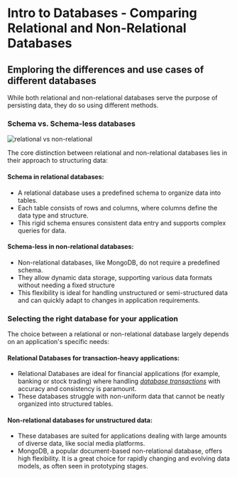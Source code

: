 # Intro to Databases - Comparing Relational and Non-Relational Databases
## Emploring the differences and use cases of different databases
While both relational and non-relational databases serve the purpose of persisting data, they do so using different methods. 

### Schema vs. Schema-less databases 
![relational vs non-relational](https://pages.git.generalassemb.ly/modular-curriculum-all-courses/intro-to-databases/comparing-relational-and-non-relational-databases/assets/relational-vs-non-relational.png)

The core distinction between relational and non-relational databases lies in their approach to structuring data:

#### Schema in relational databases:
* A relational database uses a predefined schema to organize data into tables.
* Each table consists of rows and columns, where columns define the data type and structure.
* This rigid schema ensures consistent data entry and supports complex queries for data.

#### Schema-less in non-relational databases:
* Non-relational databases, like MongoDB, do not require a predefined schema. 
* They allow dynamic data storage, supporting various data formats without needing a fixed structure
* This flexibility is ideal for handling unstructured or semi-structured data and can quickly adapt to changes in application requirements.

### Selecting the right database for your application
The choice between a relational or non-relational database largely depends on an application's specific needs:

#### Relational Databases for transaction-heavy applications:
* Relational Databases are ideal for financial applications (for example, banking or stock trading) where handling [*database transactions*](https://en.wikipedia.org/wiki/Database_transaction) with accuracy and consistency is paramount.
* These databases struggle with non-uniform data that cannot be neatly organized into structured tables. 

#### Non-relational databases for unstructured data:
* These databases are suited for applications dealing with large amounts of diverse data, like social media platforms.
* MongoDB, a popular document-based non-relational database, offers high flexibility. It is a great choice for rapidly changing and evolving data models, as often seen in prototyping stages. 